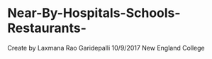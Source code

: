 # Near-By-Hospitals-Schools-Restaurants-
Create by Laxmana Rao Garidepalli 
10/9/2017
New England College 
